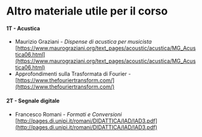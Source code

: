 # Altro materiale utile per il corso

#### 1T - Acustica
- Maurizio Graziani - _Dispense di acustica per musicista_ [https://www.maurograziani.org/text_pages/acoustic/acustica/MG_Acustica06.html](https://www.maurograziani.org/text_pages/acoustic/acustica/MG_Acustica06.html)
- Approfondimenti sulla Trasformata di Fourier - [https://www.thefouriertransform.com/](https://www.thefouriertransform.com/)

#### 2T - Segnale digitale
- Francesco Romani - _Formati e Conversioni_ [http://pages.di.unipi.it/romani/DIDATTICA/IAD/IAD3.pdf](http://pages.di.unipi.it/romani/DIDATTICA/IAD/IAD3.pdf)
